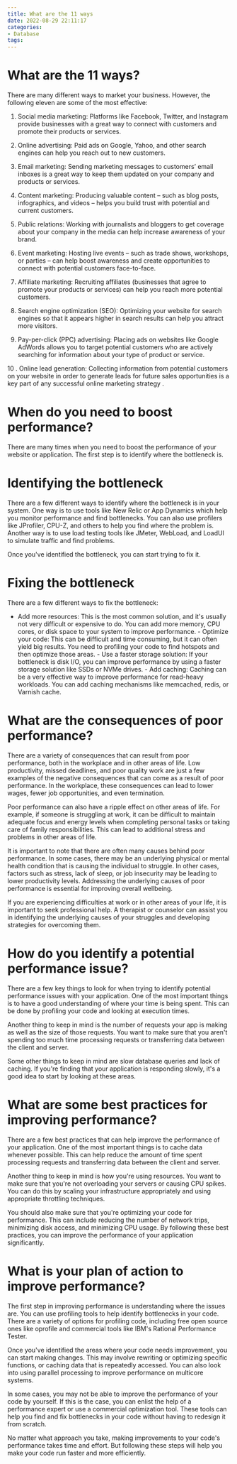 ```yaml
---
title: What are the 11 ways
date: 2022-08-29 22:11:17
categories:
- Database
tags:
---
```



#  What are the 11 ways?

There are many different ways to market your business. However, the following eleven are some of the most effective:

1. Social media marketing: Platforms like Facebook, Twitter, and Instagram provide businesses with a great way to connect with customers and promote their products or services.

2. Online advertising: Paid ads on Google, Yahoo, and other search engines can help you reach out to new customers.

3. Email marketing: Sending marketing messages to customers’ email inboxes is a great way to keep them updated on your company and products or services.

4. Content marketing: Producing valuable content – such as blog posts, infographics, and videos – helps you build trust with potential and current customers.

5. Public relations: Working with journalists and bloggers to get coverage about your company in the media can help increase awareness of your brand.

6. Event marketing: Hosting live events – such as trade shows, workshops, or parties – can help boost awareness and create opportunities to connect with potential customers face-to-face.

7. Affiliate marketing: Recruiting affiliates (businesses that agree to promote your products or services) can help you reach more potential customers.

8. Search engine optimization (SEO): Optimizing your website for search engines so that it appears higher in search results can help you attract more visitors.

9. Pay-per-click (PPC) advertising: Placing ads on websites like Google AdWords allows you to target potential customers who are actively searching for information about your type of product or service.

10 . Online lead generation: Collecting information from potential customers on your website in order to generate leads for future sales opportunities is a key part of any successful online marketing strategy .

#  When do you need to boost performance?

There are many times when you need to boost the performance of your website or application. The first step is to identify where the bottleneck is. 

# Identifying the bottleneck
There are a few different ways to identify where the bottleneck is in your system. One way is to use tools like New Relic or App Dynamics which help you monitor performance and find bottlenecks. You can also use profilers like JProfiler, CPU-Z, and others to help you find where the problem is. Another way is to use load testing tools like JMeter, WebLoad, and LoadUI to simulate traffic and find problems.

Once you've identified the bottleneck, you can start trying to fix it. 

# Fixing the bottleneck
There are a few different ways to fix the bottleneck: 

- Add more resources: This is the most common solution, and it's usually not very difficult or expensive to do. You can add more memory, CPU cores, or disk space to your system to improve performance. - Optimize your code: This can be difficult and time consuming, but it can often yield big results. You need to profiling your code to find hotspots and then optimize those areas. - Use a faster storage solution: If your bottleneck is disk I/O, you can improve performance by using a faster storage solution like SSDs or NVMe drives. - Add caching: Caching can be a very effective way to improve performance for read-heavy workloads. You can add caching mechanisms like memcached, redis, or Varnish cache.

#  What are the consequences of poor performance?

There are a variety of consequences that can result from poor performance, both in the workplace and in other areas of life. Low productivity, missed deadlines, and poor quality work are just a few examples of the negative consequences that can come as a result of poor performance. In the workplace, these consequences can lead to lower wages, fewer job opportunities, and even termination.

Poor performance can also have a ripple effect on other areas of life. For example, if someone is struggling at work, it can be difficult to maintain adequate focus and energy levels when completing personal tasks or taking care of family responsibilities. This can lead to additional stress and problems in other areas of life.

It is important to note that there are often many causes behind poor performance. In some cases, there may be an underlying physical or mental health condition that is causing the individual to struggle. In other cases, factors such as stress, lack of sleep, or job insecurity may be leading to lower productivity levels. Addressing the underlying causes of poor performance is essential for improving overall wellbeing.

If you are experiencing difficulties at work or in other areas of your life, it is important to seek professional help. A therapist or counselor can assist you in identifying the underlying causes of your struggles and developing strategies for overcoming them.

#  How do you identify a potential performance issue?

There are a few key things to look for when trying to identify potential performance issues with your application. One of the most important things is to have a good understanding of where your time is being spent. This can be done by profiling your code and looking at execution times.

Another thing to keep in mind is the number of requests your app is making as well as the size of those requests. You want to make sure that you aren't spending too much time processing requests or transferring data between the client and server.

Some other things to keep in mind are slow database queries and lack of caching. If you're finding that your application is responding slowly, it's a good idea to start by looking at these areas.

# What are some best practices for improving performance?

There are a few best practices that can help improve the performance of your application. One of the most important things is to cache data whenever possible. This can help reduce the amount of time spent processing requests and transferring data between the client and server.

Another thing to keep in mind is how you're using resources. You want to make sure that you're not overloading your servers or causing CPU spikes. You can do this by scaling your infrastructure appropriately and using appropriate throttling techniques.

You should also make sure that you're optimizing your code for performance. This can include reducing the number of network trips, minimizing disk access, and minimizing CPU usage. By following these best practices, you can improve the performance of your application significantly.

#  What is your plan of action to improve performance?

The first step in improving performance is understanding where the issues are. You can use profiling tools to help identify bottlenecks in your code. There are a variety of options for profiling code, including free open source ones like oprofile and commercial tools like IBM's Rational Performance Tester.

Once you've identified the areas where your code needs improvement, you can start making changes. This may involve rewriting or optimizing specific functions, or caching data that is repeatedly accessed. You can also look into using parallel processing to improve performance on multicore systems.

In some cases, you may not be able to improve the performance of your code by yourself. If this is the case, you can enlist the help of a performance expert or use a commercial optimization tool. These tools can help you find and fix bottlenecks in your code without having to redesign it from scratch.

No matter what approach you take, making improvements to your code's performance takes time and effort. But following these steps will help you make your code run faster and more efficiently.